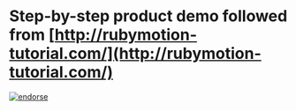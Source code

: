 # Step-by-step product demo followed from [http://rubymotion-tutorial.com/](http://rubymotion-tutorial.com/)
[![endorse](http://api.coderwall.com/n00shie/endorsecount.png)](http://coderwall.com/n00shie)
